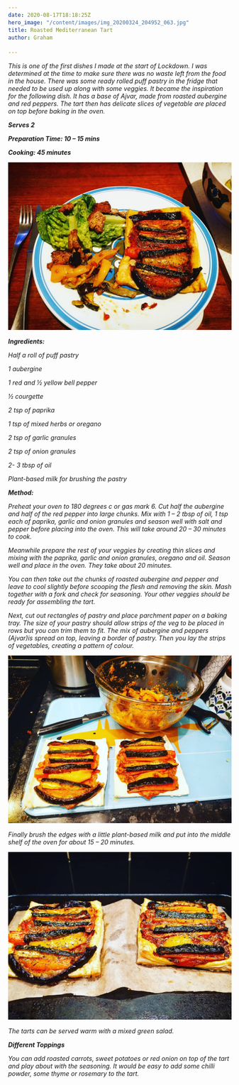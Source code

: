 ```yaml
---
date: 2020-08-17T18:18:25Z
hero_image: "/content/images/img_20200324_204952_063.jpg"
title: Roasted Mediterranean Tart
author: Graham

---
```

_This is one of the first dishes I made at the start of Lockdown. I was determined at the time to make sure there was no waste left from the food in the house. There was some ready rolled puff pastry in the fridge that needed to be used up along with some veggies. It became the inspiration for the following dish. It has a base of Ajvar, made from roasted aubergine and red peppers. The tart then has delicate slices of vegetable are placed on top before baking in the oven._ 

**_Serves 2_**

**_Preparation Time: 10 – 15 mins_**

**_Cooking: 45 minutes_**

![](/content/images/img_20200324_204952_063.jpg)

**_Ingredients:_**

_Half a roll of puff pastry_

_1 aubergine_

_1 red and ½ yellow bell pepper_

_½ courgette_

_2 tsp of paprika_

_1 tsp of mixed herbs or oregano_

_2 tsp of garlic granules_

_2 tsp of onion granules_

_2- 3 tbsp of oil_

_Plant-based milk for brushing the pastry_

**_Method:_**

_Preheat your oven to 180 degrees c or gas mark 6. Cut half the aubergine and half of the red pepper into large chunks. Mix with 1 – 2 tbsp of oil, 1 tsp each of paprika, garlic and onion granules and season well with salt and pepper before placing into the oven. This will take around 20 – 30 minutes to cook._

_Meanwhile prepare the rest of your veggies by creating thin slices and mixing with the paprika, garlic and onion granules, oregano and oil. Season well and place in the oven. They take about 20 minutes._

_You can then take out the chunks of roasted aubergine and pepper and leave to cool slightly before scooping the flesh and removing the skin. Mash together with a fork and check for seasoning. Your other veggies should be ready for assembling the tart._

_Next, cut out rectangles of pastry and place parchment paper on a baking tray. The size of your pastry should allow strips of the veg to be placed in rows but you can trim them to fit. The mix of aubergine and peppers (Ajvar)is spread on top, leaving a border of pastry. Then you lay the strips of vegetables, creating a pattern of colour._

![](/content/images/img_20200324_204952_061.jpg)

_Finally brush the edges with a little plant-based milk and put into the middle shelf of the oven for about 15 – 20 minutes._

![](/content/images/img_20200324_204952_059.jpg)

_The tarts can be served warm with a mixed green salad._

**_Different Toppings_**

_You can add roasted carrots, sweet potatoes or red onion on top of the tart and play about with the seasoning. It would be easy to add some chilli powder, some thyme or rosemary to the tart._